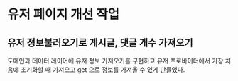 # 유저 페이지 개선 작업
## 유저 정보불러오기로 게시글, 댓글 개수 가져오기
도메인과 데이터 레이어에 유저 정보 가져오기를 구현하고 유저 프로바이더에서 가장 처음에 초기화할 때 가져오고 get 으로 정보를 가져올 수 있게 만들었다.  